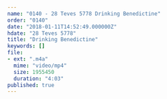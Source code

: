 ```yaml
---
name: "0140 - 28 Teves 5778 Drinking Benedictine"
order: "0140"
date: "2018-01-11T14:52:49.000000Z"
hdate: "28 Teves 5778"
title: "Drinking Benedictine"
keywords: []
file:
- ext: ".m4a"
  mime: "video/mp4"
  size: 1955450
  duration: "4:03"
published: true
---
```


